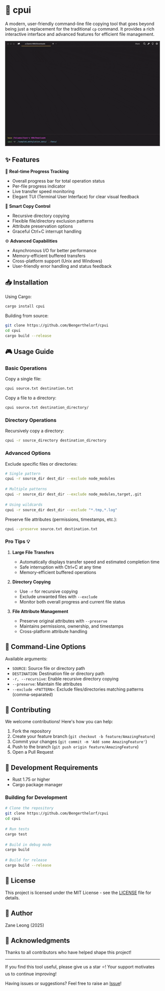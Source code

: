 # 🚀 cpui

A modern, user-friendly command-line file copying tool that goes beyond being just a replacement for the traditional `cp` command. It provides a rich interactive interface and advanced features for efficient file management.

![demo](./img/demo.gif)

## ✨ Features

🔄 **Real-time Progress Tracking**

- Overall progress bar for total operation status
- Per-file progress indicator
- Live transfer speed monitoring
- Elegant TUI (Terminal User Interface) for clear visual feedback

🎯 **Smart Copy Control**

- Recursive directory copying
- Flexible file/directory exclusion patterns
- Attribute preservation options
- Graceful Ctrl+C interrupt handling

⚙️ **Advanced Capabilities**

- Asynchronous I/O for better performance
- Memory-efficient buffered transfers
- Cross-platform support (Unix and Windows)
- User-friendly error handling and status feedback

## 📥 Installation

Using Cargo:

```bash
cargo install cpui
```

Building from source:

```bash
git clone https://github.com/Bengerthelorf/cpui
cd cpui
cargo build --release
```

## 🎮 Usage Guide

### Basic Operations

Copy a single file:

```bash
cpui source.txt destination.txt
```

Copy a file to a directory:

```bash
cpui source.txt destination_directory/
```

### Directory Operations

Recursively copy a directory:

```bash
cpui -r source_directory destination_directory
```

### Advanced Options

Exclude specific files or directories:

```bash
# Single pattern
cpui -r source_dir dest_dir --exclude node_modules

# Multiple patterns
cpui -r source_dir dest_dir --exclude node_modules,target,.git

# Using wildcards
cpui -r source_dir dest_dir --exclude "*.tmp,*.log"
```

Preserve file attributes (permissions, timestamps, etc.):

```bash
cpui --preserve source.txt destination.txt
```

### Pro Tips 💡

1. **Large File Transfers**
   - Automatically displays transfer speed and estimated completion time
   - Safe interruption with Ctrl+C at any time
   - Memory-efficient buffered operations

2. **Directory Copying**
   - Use `-r` for recursive copying
   - Exclude unwanted files with `--exclude`
   - Monitor both overall progress and current file status

3. **File Attribute Management**
   - Preserve original attributes with `--preserve`
   - Maintains permissions, ownership, and timestamps
   - Cross-platform attribute handling

## 🔧 Command-Line Options

Available arguments:

- `SOURCE`: Source file or directory path
- `DESTINATION`: Destination file or directory path
- `-r, --recursive`: Enable recursive directory copying
- `--preserve`: Maintain file attributes
- `--exclude <PATTERN>`: Exclude files/directories matching patterns (comma-separated)

## 🤝 Contributing

We welcome contributions! Here's how you can help:

1. Fork the repository
2. Create your feature branch (`git checkout -b feature/AmazingFeature`)
3. Commit your changes (`git commit -m 'Add some AmazingFeature'`)
4. Push to the branch (`git push origin feature/AmazingFeature`)
5. Open a Pull Request

## 📃 Development Requirements

- Rust 1.75 or higher
- Cargo package manager

### Building for Development

```bash
# Clone the repository
git clone https://github.com/Bengerthelorf/cpui
cd cpui

# Run tests
cargo test

# Build in debug mode
cargo build

# Build for release
cargo build --release
```

## 📄 License

This project is licensed under the MIT License - see the [LICENSE](LICENSE) file for details.

## 👤 Author

Zane Leong (2025)

## 🌟 Acknowledgments

Thanks to all contributors who have helped shape this project!

---

If you find this tool useful, please give us a star ⭐! Your support motivates us to continue improving!

Having issues or suggestions? Feel free to raise an [Issue](https://github.com/Bengerthelorf/cpui/issues)!
